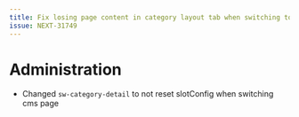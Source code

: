 ```yaml
---
title: Fix losing page content in category layout tab when switching to a landing page
issue: NEXT-31749
---
```

# Administration
* Changed `sw-category-detail` to not reset slotConfig when switching cms page
